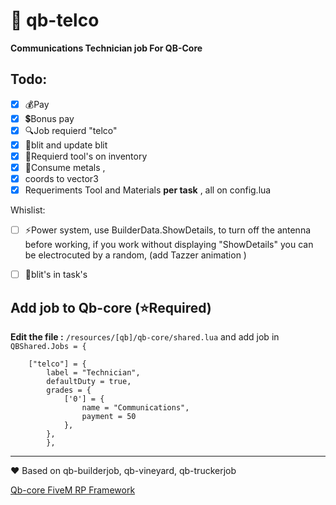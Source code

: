 # 📡 qb-telco

**Communications Technician job For QB-Core**

## Todo:

- [x] 💰Pay 
- [x] 💲Bonus pay 
- [x] 🔍Job requierd "telco"
- [x] 📍blit and update blit
- [x] 🔨Requierd tool's on inventory
- [x] 🔩Consume metals ,
- [x] coords to vector3
- [x] Requeriments Tool and Materials **per task** , all on config.lua

Whislist:
- [ ] ⚡Power system, use BuilderData.ShowDetails, to turn off the antenna before working, if you work without displaying "ShowDetails" you can be electrocuted by a random, (add Tazzer animation )
- [ ] 📌blit's in task's


## Add job to Qb-core (⭐Required)

**Edit the file :** `/resources/[qb]/qb-core/shared.lua` and add job in `QBShared.Jobs = {`

```
	["telco"] = {
		label = "Technician",
		defaultDuty = true,
		grades = {
            ['0'] = {
                name = "Communications",
                payment = 50
            },
        },
        },
```



----

❤ Based on qb-builderjob, qb-vineyard, qb-truckerjob

[Qb-core FiveM RP Framework](https://github.com/qbcore-framework)

